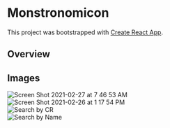 # Monstronomicon

This project was bootstrapped with [Create React App](https://github.com/facebook/create-react-app).

## Overview

## Images
![Screen Shot 2021-02-27 at 7 46 53 AM](https://user-images.githubusercontent.com/64617435/109390648-27ba8d00-78d0-11eb-8066-fececca790b0.png)<br>
![Screen Shot 2021-02-26 at 1 17 54 PM](https://user-images.githubusercontent.com/64617435/109390654-2ab57d80-78d0-11eb-97de-969f04143b57.png)<br>
![Search by CR](https://media.giphy.com/media/Bm6xDW6LGmF1HkRik7/giphy.gif)<br>
![Search by Name](https://media.giphy.com/media/lchAbHkdmBLned0yin/giphy.gif)

